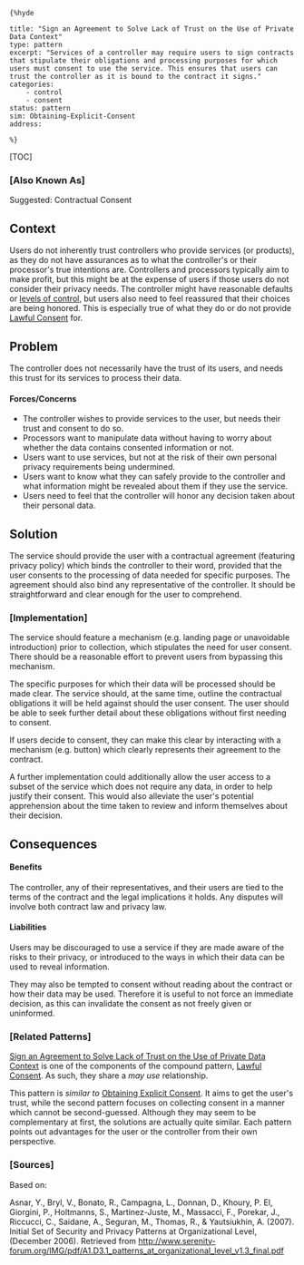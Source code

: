     {%hyde

    title: "Sign an Agreement to Solve Lack of Trust on the Use of Private Data Context"
    type: pattern
    excerpt: "Services of a controller may require users to sign contracts that stipulate their obligations and processing purposes for which users must consent to use the service. This ensures that users can trust the controller as it is bound to the contract it signs."
    categories:
        - control
        - consent
    status: pattern
    sim: Obtaining-Explicit-Consent
    address:

    %}

[TOC]

### [Also Known As]
<!-- All other names the pattern is known by.-->

Suggested: Contractual Consent

## Context
<!-- The situations in which the pattern may apply.-->

Users do not inherently trust controllers who provide services (or products), as they do not have assurances as to what the controller's or their processor's true intentions are. Controllers and processors typically aim to make profit, but this might be at the expense of users if those users do not consider their privacy needs. The controller might have reasonable defaults or [levels of control](Reasonable-Level-of-Control), but users also need to feel reassured that their choices are being honored. This is especially true of what they do or do not provide [Lawful Consent](Lawful-Consent) for.

## Problem
<!-- The problem a pattern addresses, including a list of forces describing why a problem might be difficult to solve.-->

The controller does not necessarily have the trust of its users, and needs this trust for its services to process their data.

#### Forces/Concerns
- The controller wishes to provide services to the user, but needs their trust and consent to do so.
- Processors want to manipulate data without having to worry about whether the data contains consented information or not.
- Users want to use services, but not at the risk of their own personal privacy requirements being undermined.
- Users want to know what they can safely provide to the controller and what information might be revealed about them if they use the service.
- Users need to feel that the controller will honor any decision taken about their personal data.

## Solution
<!-- A concise description of how the pattern addresses the problem.-->

The service should provide the user with a contractual agreement (featuring privacy policy) which binds the controller to their word, provided that the user consents to the processing of data needed for specific purposes. The agreement should also bind any representative of the controller. It should be straightforward and clear enough for the user to comprehend.

<!--### [Structure]-->
<!--A detailed specification of the structural aspects of the pattern. A class diagram if applicable.-->



### [Implementation]
<!--Guidelines for implementing the pattern; code fragments; suggested PETS; policy fragments.-->

The service should feature a mechanism (e.g. landing page or unavoidable introduction) prior to collection, which stipulates the need for user consent. There should be a reasonable effort to prevent users from bypassing this mechanism.

The specific purposes for which their data will be processed should be made clear. The service should, at the same time, outline the contractual obligations it will be held against should the user consent. The user should be able to seek further detail about these obligations without first needing to consent.

If users decide to consent, they can make this clear by interacting with a mechanism (e.g. button) which clearly represents their agreement to the contract.

A further implementation could additionally allow the user access to a subset of the service which does not require any data, in order to help justify their consent. This would also alleviate the user's potential apprehension about the time taken to review and inform themselves about their decision.

## Consequences
<!--The advantages (benefits) and disadvantages (liabilities) of applying the pattern.-->

#### Benefits
The controller, any of their representatives, and their users are tied to the terms of the contract and the legal implications it holds. Any disputes will involve both contract law and privacy law.

#### Liabilities
Users may be discouraged to use a service if they are made aware of the risks to their privacy, or introduced to the ways in which their data can be used to reveal information.

They may also be tempted to consent without reading about the contract or how their data may be used. Therefore it is useful to not force an immediate decision, as this can invalidate the consent as not freely given or uninformed.

<!--### [Constraints]-->
<!-- limitations as a consequence of applying the pattern.-->



<!--## Examples-->
<!--Motivational example to see how the pattern is applied.-->



<!--### [Known Uses]-->
<!-- Pointers to various applications of the pattern.-->



<!--## See Also-->
<!-- Any pointers to relevant information, not contained in the subfields below.-->



### [Related Patterns]
<!-- Supporting and conflicting patterns-->
[Sign an Agreement to Solve Lack of Trust on the Use of Private Data Context](Sign-an-Agreement-to-Solve-Lack-of-Trust-on-the-Use-of-Private-Data-Context) is one of the components of the compound pattern, [Lawful Consent](Lawful-Consent). As such, they share a _may use_ relationship.

This pattern is _similar to_ [Obtaining Explicit Consent](Obtaining-Explicit-Consent). It aims to get the user's trust, while the second pattern focuses on collecting consent in a manner which cannot be second-guessed. Although they may seem to be complementary at first, the solutions are actually quite similar. Each pattern points out advantages for the user or the controller from their own perspective.

### [Sources]
<!-- References to the original source of the pattern.-->

Based on:

Asnar, Y., Bryl, V., Bonato, R., Campagna, L., Donnan, D., Khoury, P. El, Giorgini, P., Holtmanns, S., Martinez-Juste, M., Massacci, F., Porekar, J., Riccucci, C., Saidane, A., Seguran, M., Thomas, R., & Yautsiukhin, A. (2007). Initial Set of Security and Privacy Patterns at Organizational Level, (December 2006). Retrieved from http://www.serenity-forum.org/IMG/pdf/A1.D3.1_patterns_at_organizational_level_v1.3_final.pdf

<!--## General Comments-->
<!-- Separate discussion on the pattern.-->



<!--## Tags-->
<!-- User definable descriptors for additional correlation.-->




